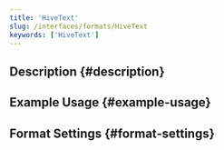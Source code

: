 ```yaml
---
title: 'HiveText'
slug: /interfaces/formats/HiveText
keywords: ['HiveText']
---
```


## Description {#description}

## Example Usage {#example-usage}

## Format Settings {#format-settings}